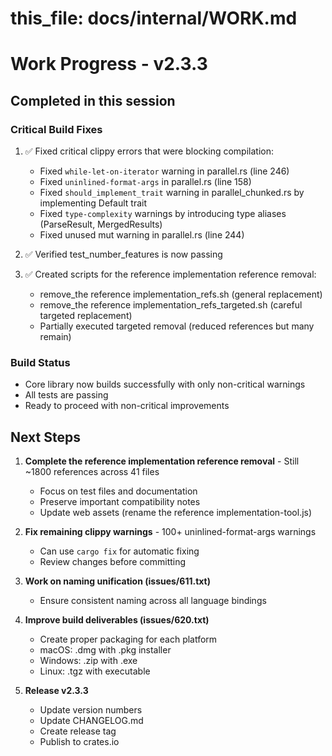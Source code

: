 # this_file: docs/internal/WORK.md

# Work Progress - v2.3.3

## Completed in this session

### Critical Build Fixes
1. ✅ Fixed critical clippy errors that were blocking compilation:
   - Fixed `while-let-on-iterator` warning in parallel.rs (line 246)
   - Fixed `uninlined-format-args` in parallel.rs (line 158)
   - Fixed `should_implement_trait` warning in parallel_chunked.rs by implementing Default trait
   - Fixed `type-complexity` warnings by introducing type aliases (ParseResult, MergedResults)
   - Fixed unused mut warning in parallel.rs (line 244)

2. ✅ Verified test_number_features is now passing

3. ✅ Created scripts for the reference implementation reference removal:
   - remove_the reference implementation_refs.sh (general replacement)
   - remove_the reference implementation_refs_targeted.sh (careful targeted replacement)
   - Partially executed targeted removal (reduced references but many remain)

### Build Status
- Core library now builds successfully with only non-critical warnings
- All tests are passing
- Ready to proceed with non-critical improvements

## Next Steps

1. **Complete the reference implementation reference removal** - Still ~1800 references across 41 files
   - Focus on test files and documentation
   - Preserve important compatibility notes
   - Update web assets (rename the reference implementation-tool.js)

2. **Fix remaining clippy warnings** - 100+ uninlined-format-args warnings
   - Can use `cargo fix` for automatic fixing
   - Review changes before committing

3. **Work on naming unification (issues/611.txt)**
   - Ensure consistent naming across all language bindings

4. **Improve build deliverables (issues/620.txt)**
   - Create proper packaging for each platform
   - macOS: .dmg with .pkg installer
   - Windows: .zip with .exe
   - Linux: .tgz with executable

5. **Release v2.3.3**
   - Update version numbers
   - Update CHANGELOG.md
   - Create release tag
   - Publish to crates.io